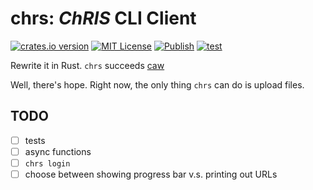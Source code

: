 # chrs: _ChRIS_ CLI Client

[![crates.io version](![Crates.io](https://img.shields.io/crates/v/chrs?label=version))](https://crates.io/crates/chrs)
[![MIT License](https://img.shields.io/github/license/FNNDSC/chrs)](https://github.com/FNNDSC/chrs/blob/master/LICENSE)
[![Publish](https://github.com/FNNDSC/chrs/actions/workflows/release.yml/badge.svg)](https://github.com/FNNDSC/chrs/actions/workflows/release.yml)
[![test](https://github.com/FNNDSC/chrs/actions/workflows/test.yml/badge.svg)](https://github.com/FNNDSC/chrs/actions/workflows/test.yml)


Rewrite it in Rust. `chrs` succeeds [caw](https://github.com/FNNDSC/caw)

Well, there's hope. Right now, the only thing `chrs` can do is upload files.

## TODO

- [ ] tests
- [ ] async functions
- [ ] `chrs login`
- [ ] choose between showing progress bar v.s. printing out URLs
